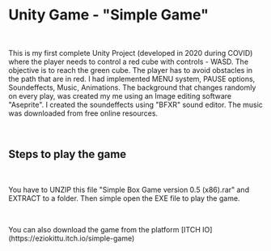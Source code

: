 <h1><b>Unity Game - "Simple Game"</b></h1>
<br>
<p>This is my first complete Unity Project (developed in 2020 during COVID) where the player needs to control a red cube with controls - WASD. The objective is to reach the green cube. The player has to avoid obstacles in the path that are in red. I had implemented MENU system, PAUSE options, Soundeffects, Music, Animations. The background that changes randomly on every play, was created my me using an Image editing software "Aseprite". I created the soundeffects using "BFXR" sound editor. The music was downloaded from free online resources.</p>
<br>
<h2><b>Steps to play the game</b></h2>
<br>
<p>You have to UNZIP this file "Simple Box Game version 0.5 (x86).rar" and EXTRACT to a folder. Then simple open the EXE file to play the game.</p>
<br>
<p>You can also download the game from the platform  [ITCH IO](https://eziokittu.itch.io/simple-game)</p>
